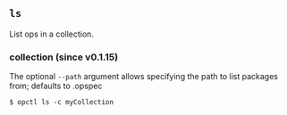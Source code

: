 ## `ls`

List ops in a collection.

### collection (since v0.1.15)

The optional `--path` argument allows specifying the path to list
packages from; defaults to .opspec

```shell
$ opctl ls -c myCollection
```

